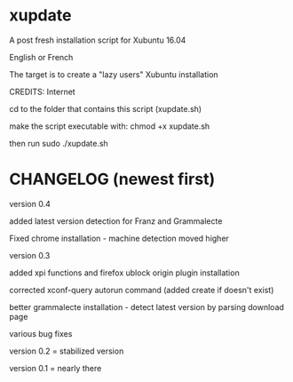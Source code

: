 # xupdate

A post fresh installation script for Xubuntu 16.04

English or French

The target is to create a "lazy users" Xubuntu installation

CREDITS: Internet

cd to the folder that contains this script (xupdate.sh)

make the script executable with: chmod +x xupdate.sh

then run sudo ./xupdate.sh

# CHANGELOG (newest first)

version 0.4

added latest version detection for Franz and Grammalecte

Fixed chrome installation - machine detection moved higher

version 0.3

added xpi functions and firefox ublock origin plugin installation

corrected xconf-query autorun command (added create if doesn't exist)

better grammalecte installation - detect latest version by parsing download page

various bug fixes

version 0.2 = stabilized version

version 0.1 = nearly there
